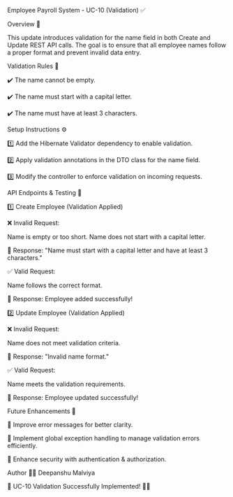 Employee Payroll System - UC-10 (Validation) ✅

Overview 📝

This update introduces validation for the name field in both Create and Update REST API calls. The goal is to ensure that all employee names follow a proper format and prevent invalid data entry.

Validation Rules 🚦

✔️ The name cannot be empty.

✔️ The name must start with a capital letter.

✔️ The name must have at least 3 characters.

Setup Instructions ⚙️

1️⃣ Add the Hibernate Validator dependency to enable validation.

2️⃣ Apply validation annotations in the DTO class for the name field.

3️⃣ Modify the controller to enforce validation on incoming requests.


API Endpoints & Testing 🚀

1️⃣ Create Employee (Validation Applied)

❌ Invalid Request:

Name is empty or too short.
Name does not start with a capital letter.

📢 Response: "Name must start with a capital letter and have at least 3 characters."

✅ Valid Request:

Name follows the correct format.

📢 Response: Employee added successfully!

2️⃣ Update Employee (Validation Applied)

❌ Invalid Request:

Name does not meet validation criteria.

📢 Response: "Invalid name format."

✅ Valid Request:

Name meets the validation requirements.

📢 Response: Employee updated successfully!

Future Enhancements 🚀

🔹 Improve error messages for better clarity.

🔹 Implement global exception handling to manage validation errors efficiently.

🔹 Enhance security with authentication & authorization.

Author 👨‍💻
Deepanshu Malviya

🎉 UC-10 Validation Successfully Implemented! 🚀🔥